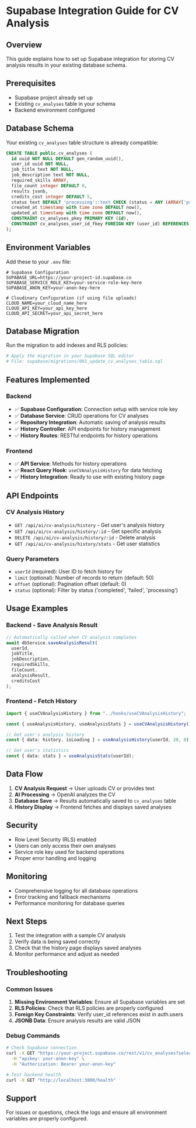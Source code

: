 # Supabase Integration Guide for CV Analysis

## Overview

This guide explains how to set up Supabase integration for storing CV analysis results in your existing database schema.

## Prerequisites

- Supabase project already set up
- Existing `cv_analyses` table in your schema
- Backend environment configured

## Database Schema

Your existing `cv_analyses` table structure is already compatible:

```sql
CREATE TABLE public.cv_analyses (
  id uuid NOT NULL DEFAULT gen_random_uuid(),
  user_id uuid NOT NULL,
  job_title text NOT NULL,
  job_description text NOT NULL,
  required_skills ARRAY,
  file_count integer DEFAULT 0,
  results jsonb,
  credits_cost integer DEFAULT 5,
  status text DEFAULT 'processing'::text CHECK (status = ANY (ARRAY['processing'::text, 'completed'::text, 'failed'::text])),
  created_at timestamp with time zone DEFAULT now(),
  updated_at timestamp with time zone DEFAULT now(),
  CONSTRAINT cv_analyses_pkey PRIMARY KEY (id),
  CONSTRAINT cv_analyses_user_id_fkey FOREIGN KEY (user_id) REFERENCES auth.users(id)
);
```

## Environment Variables

Add these to your `.env` file:

```env
# Supabase Configuration
SUPABASE_URL=https://your-project-id.supabase.co
SUPABASE_SERVICE_ROLE_KEY=your-service-role-key-here
SUPABASE_ANON_KEY=your-anon-key-here

# Cloudinary Configuration (if using file uploads)
CLOUD_NAME=your_cloud_name_here
CLOUD_API_KEY=your_api_key_here
CLOUD_API_SECRET=your_api_secret_here
```

## Database Migration

Run the migration to add indexes and RLS policies:

```bash
# Apply the migration in your Supabase SQL editor
# File: supabase/migrations/001_update_cv_analyses_table.sql
```

## Features Implemented

### Backend

- ✅ **Supabase Configuration**: Connection setup with service role key
- ✅ **Database Service**: CRUD operations for CV analyses
- ✅ **Repository Integration**: Automatic saving of analysis results
- ✅ **History Controller**: API endpoints for history management
- ✅ **History Routes**: RESTful endpoints for history operations

### Frontend

- ✅ **API Service**: Methods for history operations
- ✅ **React Query Hook**: `useCVAnalysisHistory` for data fetching
- ✅ **History Integration**: Ready to use with existing history page

## API Endpoints

### CV Analysis History

- `GET /api/ai/cv-analysis/history` - Get user's analysis history
- `GET /api/ai/cv-analysis/history/:id` - Get specific analysis
- `DELETE /api/ai/cv-analysis/history/:id` - Delete analysis
- `GET /api/ai/cv-analysis/history/stats` - Get user statistics

### Query Parameters

- `userId` (required): User ID to fetch history for
- `limit` (optional): Number of records to return (default: 50)
- `offset` (optional): Pagination offset (default: 0)
- `status` (optional): Filter by status ('completed', 'failed', 'processing')

## Usage Examples

### Backend - Save Analysis Result

```typescript
// Automatically called when CV analysis completes
await dbService.saveAnalysisResult(
  userId,
  jobTitle,
  jobDescription,
  requiredSkills,
  fileCount,
  analysisResult,
  creditsCost
);
```

### Frontend - Fetch History

```typescript
import { useCVAnalysisHistory } from "../hooks/useCVAnalysisHistory";

const { useAnalysisHistory, useAnalysisStats } = useCVAnalysisHistory();

// Get user's analysis history
const { data: history, isLoading } = useAnalysisHistory(userId, 20, 0);

// Get user's statistics
const { data: stats } = useAnalysisStats(userId);
```

## Data Flow

1. **CV Analysis Request** → User uploads CV or provides text
2. **AI Processing** → OpenAI analyzes the CV
3. **Database Save** → Results automatically saved to `cv_analyses` table
4. **History Display** → Frontend fetches and displays saved analyses

## Security

- Row Level Security (RLS) enabled
- Users can only access their own analyses
- Service role key used for backend operations
- Proper error handling and logging

## Monitoring

- Comprehensive logging for all database operations
- Error tracking and fallback mechanisms
- Performance monitoring for database queries

## Next Steps

1. Test the integration with a sample CV analysis
2. Verify data is being saved correctly
3. Check that the history page displays saved analyses
4. Monitor performance and adjust as needed

## Troubleshooting

### Common Issues

1. **Missing Environment Variables**: Ensure all Supabase variables are set
2. **RLS Policies**: Check that RLS policies are properly configured
3. **Foreign Key Constraints**: Verify user_id references exist in auth.users
4. **JSONB Data**: Ensure analysis results are valid JSON

### Debug Commands

```bash
# Check Supabase connection
curl -X GET "https://your-project.supabase.co/rest/v1/cv_analyses?select=count" \
  -H "apikey: your-anon-key" \
  -H "Authorization: Bearer your-anon-key"

# Test backend health
curl -X GET "http://localhost:3000/health"
```

## Support

For issues or questions, check the logs and ensure all environment variables are properly configured.
